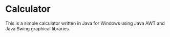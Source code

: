 # Calculator

This is a simple calculator written in Java for Windows using Java AWT and Java Swing graphical libraries.